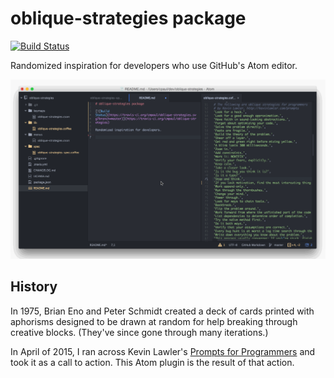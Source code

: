 # oblique-strategies package

[![Build Status](https://travis-ci.org/cmpaul/oblique-strategies.svg?branch=master)](https://travis-ci.org/cmpaul/oblique-strategies)

Randomized inspiration for developers who use GitHub's Atom editor.

![After a few seconds of inactivity, a randomized strategy will be displayed as a notification.](https://raw.githubusercontent.com/cmpaul/oblique-strategies/master/demo.gif)

## History

In 1975, Brian Eno and Peter Schmidt created a deck of cards printed with aphorisms designed to be drawn at random for help breaking through creative blocks. (They've since gone through many iterations.)

In April of 2015, I ran across Kevin Lawler's [Prompts for Programmers](http://kevinlawler.com/prompts) and took it as a call to action. This Atom plugin is the result of that action.
